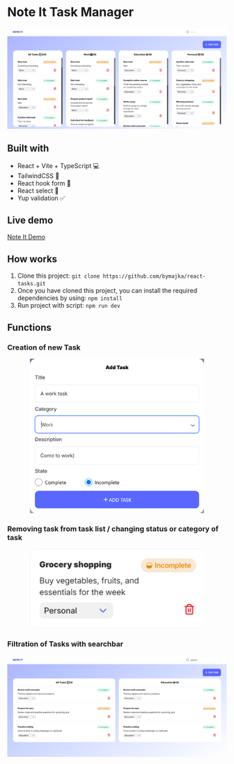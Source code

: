 # Note It Task Manager
![Image of webapp page](component-task/src/assets/images/readme/webapp-page.png)

## Built with
- React + Vite + TypeScript 💻
- TailwindCSS 🎨
- React hook form 🔗
- React select 📝
- Yup validation ✅

## Live demo
[Note It Demo](https://bymajka.github.io/react-tasks/)

## How works
1. Clone this project: `git clone https://github.com/bymajka/react-tasks.git`
2. Once you have cloned this project, you can install the required dependencies by using: `npm install`
3. Run project with script: `npm run dev`

## Functions
### Creation of new Task <br>
<p align="center"><img width="400" src="component-task/src/assets/images/readme/task_form.png" alt="Task Form"></p>

### Removing task from task list / changing status or category of task <br>
<p align="center"><img width="400" src="component-task/src/assets/images/readme/task_card.png" alt="Task Card"></p>

### Filtration of Tasks with searchbar
<p align="center"><img width="800" src="component-task/src/assets/images/readme/filtrated_tasks.png" alt="Filtrated Tasks"></p>

